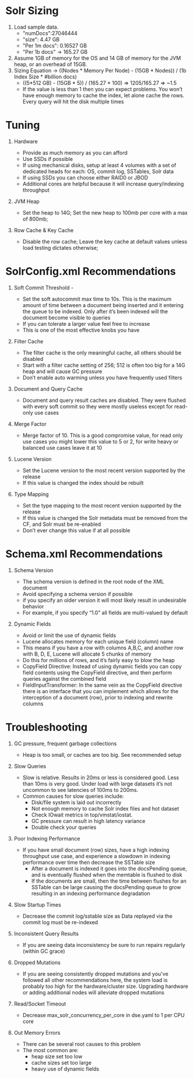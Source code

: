 
# Solr Sizing
1. Load sample data. 
   - "numDocs":27046444
   - "size": 4.47 GB
   - "Per 1m docs": 0.16527 GB
   - "Per 1b docs" -> 165.27 GB
3. Assume 1GB of memory for the OS and 14 GB of memory for the JVM heap, or an overhead of 15GB. 
4. Sizing Equation -> ((Nodes * Memory Per Node) - (15GB * Nodes)) / (1b Index Size * #billion docs)
   - ((5*512 GB) - (15GB * 5)) / (165.27 * 100) => 1205/165.27 => ~1.5
   - If the value is less than 1 then you can expect problems. You won’t have enough memory to cache the index, let alone cache the rows. Every query will hit the disk multiple times

# Tuning

1. Hardware
   - Provide as much memory as you can afford
   - Use SSDs if possible
   - If using mechanical disks, setup at least 4 volumes with a set of dedicated heads for each: OS, commit log, SSTables, Solr data 
   - If using SSDs you can choose either RAID0 or JBOD
   - Additional cores are helpful because it will increase query/indexing throughput
   
2. JVM Heap 
   - Set the heap to 14G; Set the new heap to 100mb per core with a max of 800mb; 

3. Row Cache & Key Cache 
   - Disable the row cache; Leave the key cache at default values unless load testing dictates otherwise;

# SolrConfig.xml Recommendations
1. Soft Commit Threshold - 
   - Set the soft autocommit max time to 10s. This is the maximum amount of time between a document being inserted and it entering the queue to be indexed. Only after it’s been indexed will the document become visible to queries
   - If you can tolerate a larger value feel free to increase
   - This is one of the most effective knobs you have

2. Filter Cache
   - The filter cache is the only meaningful cache, all others should be disabled
   - Start with a filter cache setting of 256; 512 is often too big for a 14G heap and will cause GC pressure
   - Don’t enable auto warming unless you have frequently used filters

3. Document and Query Cache
   - Document and query result caches are disabled. They were flushed with every soft commit so they were mostly useless except for read-only use cases
   
4. Merge Factor
   - Merge factor of 10. This is a good compromise value, for read only use cases you might lower this value to 5 or 2, for write heavy or balanced use cases leave it at 10
   
5. Lucene Version
   - Set the Lucene version to the most recent version supported by the release
   - If this value is changed the index should be rebuilt
   
6. Type Mapping
   - Set the type mapping to the most recent version supported by the release
   - If this value is changed the Solr metadata must be removed from the CF, and Solr must be re-enabled
   - Don’t ever change this value if at all possible   
   
# Schema.xml Recommendations

1. Schema Version
   - The schema version is defined in the root node of the XML document 
   - Avoid specifying a schema version if possible
   - if you specify an older version it will most likely result in undesirable behavior 
   - For example, if you specify “1.0” all fields are multi-valued by default

2. Dynamic Fields
   - Avoid or limit the use of dynamic fields
   - Lucene allocates memory for each unique field (column) name
   - This means if you have a row with columns A,B,C, and another row with B, D, E, Lucene will allocate 5 chunks of memory
   - Do this for millions of rows, and it’s fairly easy to blow the heap
   - CopyField Directive: Instead of using dynamic fields you can copy field contents using the CopyField directive, and then perform queries against the combined field
   - FieldInputTransformer: In the same vein as the CopyField directive there is an interface that you can implement which allows for the interception of a document (row), prior to indexing and rewrite columns   

# Troubleshooting

1. GC pressure, frequent garbage collections
   - Heap is too small, or caches are too big. See recommended setup

2. Slow Queries
   - Slow is relative. Results in 20ms or less is considered good. Less than 10ms is very good. Under load with large datasets it’s not uncommon to see latencies of 100ms to 200ms.
   - Common causes for slow queries include:
     - Disk/file system is laid out incorrectly
     - Not enough memory to cache Solr index files and hot dataset
     - Check IOwait metrics in top/vmstat/iostat.
     - GC pressure can result in high latency variance
     - Double check your queries

3. Poor Indexing Performance
   - If you have small document (row) sizes, have a high indexing throughput use case, and experience a slowdown in indexing performance over time then decrease the SSTable size 
     - After a document is indexed it goes into the docsPending queue, and is eventually flushed when the memtable is flushed to disk
     - If the documents are small, then the time between flushes for an SSTable can be large causing the docsPending queue to grow resulting in an indexing performance degradation

4. Slow Startup Times
   - Decrease the commit log/sstable size as Data replayed via the commit log must be re-indexed

5. Inconsistent Query Results
   - If you are seeing data inconsistency be sure to run repairs regularly (within GC grace)

6. Dropped Mutations
   - If you are seeing consistently dropped mutations and you've followed all other recommendations here, the system load is probably too high for the hardware/cluster size. Upgrading hardware or adding additional nodes will alleviate dropped mutations

7. Read/Socket Timeout
   - Decrease max_solr_concurrency_per_core in dse.yaml to 1 per CPU core

8. Out Memory Errors
   - There can be several root causes to this problem
   - The most common are: 
     - heap size set too low
     - cache sizes set too large
     - heavy use of dynamic fields






